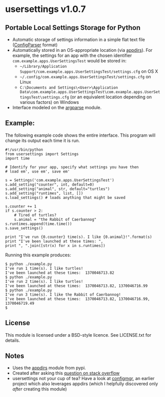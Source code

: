 # usersettings v1.0.7

## Portable Local Settings Storage for Python

- Automatic storage of settings information in a simple flat text file ([ConfigParser][] format)
- Automatically stored in an OS-appropriate location (via [appdirs][]). For example, the settings for an app with the chosen identifier `com.example.apps.UserSettingsTest` would be stored in:
    - `~/Library/Application Support/com.example.apps.UserSettingsTest/settings.cfg` on OS X
    - `~/.config/com.example.apps.UserSettingsTest/settings.cfg` on Linux
    - `C:\Documents and Settings\<User>\Application Data\com.example.apps.UserSettingsTest\com.example.apps.UserSettingsTest\settings.cfg` (or an equivalent location depending on various factors) on Windows
- Interface modeled on the [argparse][] module.

## Example:

The following example code shows the entire interface. This program will change its output each time it is run.

    #!/usr/bin/python
    from usersettings import Settings
    import time
    
    # Identify for your app, specify what settings you have then
    # load em', use em', save em'
    
    s = Settings('com.example.apps.UserSettingsTest')    
    s.add_setting("counter", int, default=0)
    s.add_setting("animal", str, default="turtles")
    s.add_setting("runtimes", list, [])
    s.load_settings() # loads anything that might be saved
    
    s.counter += 1
    if s.counter > 2:
        # Tired of turtles?
        s.animal = "the Rabbit of Caerbannog"
    s.runtimes.append(time.time())
    s.save_settings()
    
    print "I've run {0.counter} time(s). I like {0.animal}!".format(s)
    print "I've been launched at these times: ",
    print ", ".join([str(x) for x in s.runtimes])

Running this example produces:

    $ python ./example.py 
    I've run 1 time(s). I like turtles!
    I've been launched at these times:  1370046713.82
    $ python ./example.py 
    I've run 2 time(s). I like turtles!
    I've been launched at these times:  1370046713.82, 1370046716.99
    $ python ./example.py 
    I've run 3 time(s). I like the Rabbit of Caerbannog!
    I've been launched at these times:  1370046713.82, 1370046716.99, 1370046719.49
    $ 

## License

This module is licensed under a BSD-style licence. See LICENSE.txt for details.

## Notes

- Uses the [appdirs][] module from pypi. 
- Created after asking this [question on stack overflow](http://stackoverflow.com/questions/16275031/portable-settings-and-app-data-storage-in-python)
- usersettings not your cup of tea? Have a look at [configmgr](https://bitbucket.org/grantor61/configmgr), an earlier project which also leverages appdirs (which I helpfully discovered only *after* creating this module)

[ConfigParser]: http://docs.python.org/2/library/configparser.html
[argparse]: http://docs.python.org/2/library/argparse.html
[appdirs]: https://pypi.python.org/pypi/appdirs